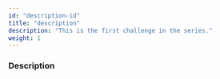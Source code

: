 ```yaml
---
id: "description-id"
title: "description"
description: "This is the first challenge in the series."
weight: 1
---
```


### Description